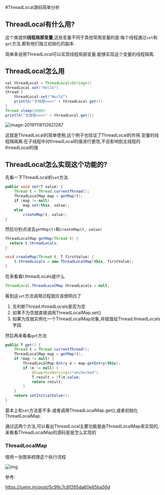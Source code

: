 #ThreadLocal源码简单分析

## ThreadLocal有什么用?

这个类提供**线程局部变量**,这些变量不同于其他常用变量的是:每个线程通过`set`和`get`方法,都有他们独立初始化的副本.

简单来说用ThreadLocal可以实现线程局部变量.能够实现这个变量的线程隔离.

## ThreadLocal怎么用

```java
val threadLocal = ThreadLocal<String>()
threadLocal.set("Hello")
thread {
    threadLocal.set("World")
    println("子线程===>" + threadLocal.get())
}
Thread.sleep(1000)
println("主线程===>" + threadLocal.get())
```

![image-20191118112621287](http://xiaoyu-ipic.oss-cn-beijing.aliyuncs.com/blog/2019-11-18-032621.png)

这就是ThreadLocal的简单使用,这个例子也验证了ThreadLocal的作用.变量的线程隔隔离:在子线程中对threadLocal的值进行更改,不会影响到主线程的threadLocal的值

## ThreadLocal怎么实现这个功能的?

先看一下ThreadLocal的`set`方法.

```java
public void set(T value) {
    Thread t = Thread.currentThread();
    ThreadLocalMap map = getMap(t);
    if (map != null)
        map.set(this, value);
    else
        createMap(t, value);
}
```

然后分别点进去`getMap(t)`和`createMap(t, value)`

```java
ThreadLocalMap getMap(Thread t) {
  return t.threadLocals;
}
```

```java
void createMap(Thread t, T firstValue) {
    t.threadLocals = new ThreadLocalMap(this, firstValue);
}
```

在来看看t.threadLocals是什么

```java
ThreadLocal.ThreadLocalMap threadLocals = null;
```

看到这`set`方法调用过程就应该很明白了

1. 先判断Thread.threadLocals是否为空
2. 如果不为空就直接调用ThreadLocalMap.set()
3. 如果为空就实例化一个ThreadLocalMap对象,并赋值给Thread.threadLocals字段.

然后再来看看`get`方法

```java
public T get() {
    Thread t = Thread.currentThread();
    ThreadLocalMap map = getMap(t);
    if (map != null) {
        ThreadLocalMap.Entry e = map.getEntry(this);
        if (e != null) {
            @SuppressWarnings("unchecked")
            T result = (T)e.value;
            return result;
        }
    }
    return setInitialValue();
}
```

基本上和`set`方法差不多.或者调用ThreadLocalMap.get(),或者初始化ThreadLocalMap.

通过这两个方法,可以看出ThreadLocal主要功能是由ThreadLocalMap来实现的,来看看ThreadLocalMap的源码是是怎么实现的

### ThreadLocalMap



借用一张图来梳理这个执行流程

![img](http://xiaoyu-ipic.oss-cn-beijing.aliyuncs.com/2019-11-18-080416.jpg)

参考:

https://juejin.im/post/5c99c7c8f265da60e65ba56d

